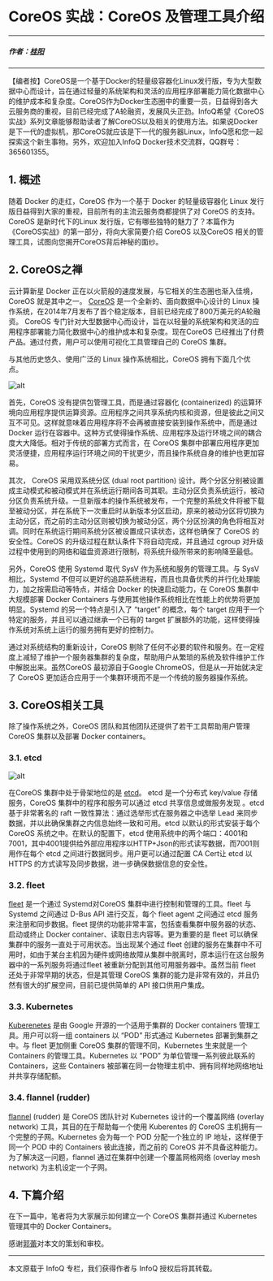 # CoreOS 实战：CoreOS 及管理工具介绍

---

##### 作者：[桂阳](http://www.infoq.com/cn/author/%E6%A1%82%E9%98%B3)

---

【编者按】CoreOS是一个基于Docker的轻量级容器化Linux发行版，专为大型数据中心而设计，旨在通过轻量的系统架构和灵活的应用程序部署能力简化数据中心的维护成本和复杂度。CoreOS作为Docker生态圈中的重要一员，日益得到各大云服务商的重视，目前已经完成了A轮融资，发展风头正劲。InfoQ希望《CoreOS实战》系列文章能够帮助读者了解CoreOS以及相关的使用方法。如果说Docker是下一代的虚拟机，那CoreOS就应该是下一代的服务器Linux，InfoQ愿和您一起探索这个新生事物。另外，欢迎加入InfoQ Docker技术交流群，QQ群号：365601355。

## 1. 概述

随着 Docker 的走红，CoreOS 作为一个基于 Docker 的轻量级容器化 Linux 发行版日益得到大家的重视，目前所有的主流云服务商都提供了对 CoreOS 的支持。CoreOS 是新时代下的Linux 发行版，它有哪些独特的魅力了？本篇作为《CoreOS实战》的第一部分，将向大家简要介绍 CoreOS 以及CoreOS 相关的管理工具，试图向您揭开CoreOS背后神秘的面纱。

## 2. CoreOS之禅

云计算新星 Docker 正在以火箭般的速度发展，与它相关的生态圈也渐入佳境，CoreOS 就是其中之一。 [CoreOS](https://github.com/coreos) 是一个全新的、面向数据中心设计的 Linux 操作系统，在2014年7月发布了首个稳定版本，目前已经完成了800万美元的A轮融资。 CoreOS 专门针对大型数据中心而设计，旨在以轻量的系统架构和灵活的应用程序部署能力简化数据中心的维护成本和复杂度。现在CoreOS 已经推出了付费产品。通过付费，用户可以使用可视化工具管理自己的 CoreOS 集群。

与其他历史悠久、使用广泛的 Linux 操作系统相比，CoreOS 拥有下面几个优点。

![alt](http://resource.docker.cn/coreos.png)

首先，CoreOS 没有提供包管理工具，而是通过容器化 (containerized) 的运算环境向应用程序提供运算资源。应用程序之间共享系统内核和资源，但是彼此之间又互不可见。这样就意味着应用程序将不会再被直接安装到操作系统中，而是通过 Docker 运行在容器中。这种方式使得操作系统、应用程序及运行环境之间的耦合度大大降低。相对于传统的部署方式而言，在 CoreOS 集群中部署应用程序更加灵活便捷，应用程序运行环境之间的干扰更少，而且操作系统自身的维护也更加容易。

其次， CoreOS 采用双系统分区 (dual root partition) 设计。两个分区分别被设置成主动模式和被动模式并在系统运行期间各司其职。主动分区负责系统运行，被动分区负责系统升级。一旦新版本的操作系统被发布，一个完整的系统文件将被下载至被动分区，并在系统下一次重启时从新版本分区启动，原来的被动分区将切换为主动分区，而之前的主动分区则被切换为被动分区，两个分区扮演的角色将相互对调。同时在系统运行期间系统分区被设置成只读状态，这样也确保了 CoreOS 的安全性。CoreOS 的升级过程在默认条件下将自动完成，并且通过 cgroup 对升级过程中使用到的网络和磁盘资源进行限制，将系统升级所带来的影响降至最低。

另外，CoreOS 使用 Systemd 取代 SysV 作为系统和服务的管理工具。与 SysV 相比，Systemd 不但可以更好的追踪系统进程，而且也具备优秀的并行化处理能力，加之按需启动等特点，并结合 Docker 的快速启动能力，在 CoreOS 集群中大规模部署 Docker Containers 与使用其他操作系统相比在性能上的优势将更加明显。Systemd 的另一个特点是引入了 “target” 的概念，每个 target 应用于一个特定的服务，并且可以通过继承一个已有的 target 扩展额外的功能，这样使得操作系统对系统上运行的服务拥有更好的控制力。

通过对系统结构的重新设计，CoreOS 剔除了任何不必要的软件和服务。在一定程度上减轻了维护一个服务器集群的复杂度，帮助用户从繁琐的系统及软件维护工作中解脱出来。虽然CoreOS 最初源自于Google ChromeOS，但是从一开始就决定了 CoreOS 更加适合应用于一个集群环境而不是一个传统的服务器操作系统。

## 3. CoreOS相关工具

除了操作系统之外，CoreOS 团队和其他团队还提供了若干工具帮助用户管理 CoreOS 集群以及部署 Docker containers。

### 3.1. etcd

![alt](http://resource.docker.cn/etcd.png)

在CoreOS 集群中处于骨架地位的是 [etcd](https://github.com/coreos/etcd)。 etcd 是一个分布式 key/value 存储服务，CoreOS 集群中的程序和服务可以通过 etcd 共享信息或做服务发现 。etcd 基于非常著名的 raft 一致性算法：通过选举形式在服务器之中选举 Lead 来同步数据，并以此确保集群之内信息始终一致和可用。etcd 以默认的形式安装于每个 CoreOS 系统之中。在默认的配置下，etcd 使用系统中的两个端口：4001和7001，其中4001提供给外部应用程序以HTTP+Json的形式读写数据，而7001则用作在每个 etcd 之间进行数据同步。用户更可以通过配置 CA Cert让 etcd 以 HTTPS 的方式读写及同步数据，进一步确保数据信息的安全性。

### 3.2. fleet

[fleet](https://github.com/coreos/fleet) 是一个通过 Systemd对CoreOS 集群中进行控制和管理的工具。fleet 与 Systemd 之间通过 D-Bus API 进行交互，每个 fleet agent 之间通过 etcd 服务来注册和同步数据。fleet 提供的功能非常丰富，包括查看集群中服务器的状态、启动或终止 Docker container、读取日志内容等。更为重要的是 fleet 可以确保集群中的服务一直处于可用状态。当出现某个通过 fleet 创建的服务在集群中不可用时，如由于某台主机因为硬件或网络故障从集群中脱离时，原本运行在这台服务器中的一系列服务将通过fleet 被重新分配到其他可用服务器中。虽然当前 fleet 还处于非常早期的状态，但是其管理 CoreOS 集群的能力是非常有效的，并且仍然有很大的扩展空间，目前已提供简单的 API 接口供用户集成。

### 3.3. Kubernetes

[Kuberenetes](https://github.com/GoogleCloudPlatform/kubernetes) 是由 Google 开源的一个适用于集群的 Docker containers 管理工具。用户可以将一组 containers 以 “POD” 形式通过 Kubernetes 部署到集群之中。与 fleet 更加侧重 CoreOS 集群的管理不同，Kubernetes 生来就是一个 Containers 的管理工具。Kubernetes 以 “POD” 为单位管理一系列彼此联系的 Containers，这些 Containers 被部署在同一台物理主机中、拥有同样地网络地址并共享存储配额。

### 3.4. flannel (rudder)

[flannel](https://github.com/coreos/flannel) (rudder) 是 CoreOS 团队针对 Kubernetes 设计的一个覆盖网络 (overlay network) 工具，其目的在于帮助每一个使用 Kuberentes 的 CoreOS 主机拥有一个完整的子网。Kubernetes 会为每一个 POD 分配一个独立的 IP 地址，这样便于同一个 POD 中的 Containers 彼此连接，而之前的 CoreOS 并不具备这种能力。为了解决这一问题，flannel 通过在集群中创建一个覆盖网格网络 (overlay mesh network) 为主机设定一个子网。

## 4. 下篇介绍

在下一篇中，笔者将为大家展示如何建立一个 CoreOS 集群并通过 Kubernetes 管理其中的 Docker Containers。

感谢[郭蕾](http://www.infoq.com/cn/author/%E9%83%AD%E8%95%BE)对本文的策划和审校。 

---

本文原载于 InfoQ 专栏，我们获得作者与 InfoQ 授权后将其转载。
